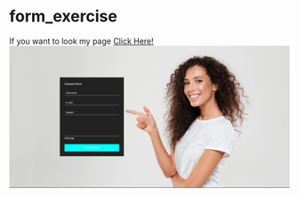 # form_exercise

If you want to look my page [Click Here!](https://yusufgozukara.github.io/form_exercise/)
![](https://github.com/yusufgozukara/form_exercise/blob/master/Ekran%20Al%C4%B1nt%C4%B1s%C4%B1.JPG)
